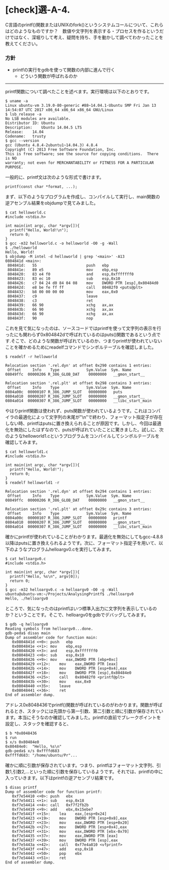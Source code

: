 # [check]選-A-4.
C言語のprintf()関数またはUNIXのfork()というシステムコールについて、これらはどのようなものですか？　数値や文字列を表示する・プロセスを作るというだけではなく、深堀りして考え、疑問を持ち、手を動かして調べてわかったことを教えてください。

### 方針
- printfの実行をgdbを使って関数の内部に進んで行く
	- どういう関数が呼ばれるのか

---
printf関数について調べたことを述べます。実行環境は以下のとおりです。

```
$ uname -a
Linux ubuntu-vm 3.19.0-80-generic #88~14.04.1-Ubuntu SMP Fri Jan 13 14:54:07 UTC 2017 x86_64 x86_64 x86_64 GNU/Linux
$ lsb_release -a
No LSB modules are available.
Distributor ID:	Ubuntu
Description:	Ubuntu 14.04.5 LTS
Release:	14.04
Codename:	trusty
$ gcc --version
gcc (Ubuntu 4.8.4-2ubuntu1~14.04.3) 4.8.4
Copyright (C) 2013 Free Software Foundation, Inc.
This is free software; see the source for copying conditions.  There is NO
warranty; not even for MERCHANTABILITY or FITNESS FOR A PARTICULAR PURPOSE.
```

一般的に、printf文は次のような形式で書けます。

```
printf(const char *format, ...); 
```

まず、以下のようなプログラムを作成し、コンパイルして実行し、main関数の逆アセンブル結果をobjdumpで見てみました。

```
$ cat helloworld.c
#include <stdio.h>

int main(int argc, char *argv[]){
  printf("Hello, World!\n");
  return 0;
}
$ gcc -m32 helloworld.c -o helloworld -O0 -g -Wall
$ ./helloworld 
Hello, World!
$ objdump -M intel -d helloworld | grep '<main>' -A13
0804841d <main>:
 804841d:	55                   	push   ebp
 804841e:	89 e5                	mov    ebp,esp
 8048420:	83 e4 f0             	and    esp,0xfffffff0
 8048423:	83 ec 10             	sub    esp,0x10
 8048426:	c7 04 24 d0 84 04 08 	mov    DWORD PTR [esp],0x80484d0
 804842d:	e8 be fe ff ff       	call   80482f0 <puts@plt>
 8048432:	b8 00 00 00 00       	mov    eax,0x0
 8048437:	c9                   	leave  
 8048438:	c3                   	ret    
 8048439:	66 90                	xchg   ax,ax
 804843b:	66 90                	xchg   ax,ax
 804843d:	66 90                	xchg   ax,ax
 804843f:	90                   	nop
```

これを見て気になったのは、ソースコードではprintfを使って文字列の表示を行ったにも関わらず0x804842dで呼ばれているのはputs()関数であるという点です.そこで、どのような関数が呼ばれているのか、つまりprintfが使われていないことを確かめるためにreadelfコマンドでシンボルテーブルを確認しました。

```
$ readelf -r helloworld

Relocation section '.rel.dyn' at offset 0x290 contains 1 entries:
 Offset     Info    Type            Sym.Value  Sym. Name
08049ffc  00000206 R_386_GLOB_DAT    00000000   __gmon_start__

Relocation section '.rel.plt' at offset 0x298 contains 3 entries:
 Offset     Info    Type            Sym.Value  Sym. Name
0804a00c  00000107 R_386_JUMP_SLOT   00000000   puts
0804a010  00000207 R_386_JUMP_SLOT   00000000   __gmon_start__
0804a014  00000307 R_386_JUMP_SLOT   00000000   __libc_start_main
```

やはりprintf関数は使われず、puts関数が使われているようです。これはコンパイラの最適化によって文字列の末尾が"\n"で終わり、フォーマット指定子が存在しない時、printfはputsに置き換えられることが原因です。しかし、今回は最適化を無効にしたはずなので、putsが呼ばれていたことに驚きました。試しに、次のようなhelloworld1.cというプログラムをコンパイルしてシンボルテーブルを確認してみます。

```
$ cat helloworld1.c
#include <stdio.h>

int main(int argc, char *argv[]){
  printf("Hello, World!");
  return 0;
}
$ readelf helloworld1 -r

Relocation section '.rel.dyn' at offset 0x294 contains 1 entries:
 Offset     Info    Type            Sym.Value  Sym. Name
08049ffc  00000206 R_386_GLOB_DAT    00000000   __gmon_start__

Relocation section '.rel.plt' at offset 0x29c contains 3 entries:
 Offset     Info    Type            Sym.Value  Sym. Name
0804a00c  00000107 R_386_JUMP_SLOT   00000000   printf
0804a010  00000207 R_386_JUMP_SLOT   00000000   __gmon_start__
0804a014  00000307 R_386_JUMP_SLOT   00000000   __libc_start_main
```

確かにprintfが使われていることがわかります。最適化を無効にしてもgcc-4.8.8以降はputsに置き換えられるようです。次に、フォーマット指定子を用いて、以下のようなプログラムhelloargv0.cを実行してみます。

```
$ cat helloargv0.c 
#include <stdio.h>

int main(int argc, char *argv[]){
  printf("Hello, %s\n", argv[0]);
  return 0;
}
$ gcc -m32 helloargv0.c -o helloargv0 -O0 -g -Wall
ubuntu@ubuntu-vm:~/Projects/AnalysingPrintf$ ./helloargv0 
Hello, ./helloargv0
```

ところで、気になったのはprintfはいつ標準入出力に文字列を表示しているのか？ということです。そこで、helloargv0をgdbでデバッグしてみます。

```
$ gdb -q helloargv0
Reading symbols from helloargv0...done.
gdb-peda$ disas main
Dump of assembler code for function main:
   0x0804841d <+0>:	push   ebp
   0x0804841e <+1>:	mov    ebp,esp
   0x08048420 <+3>:	and    esp,0xfffffff0
   0x08048423 <+6>:	sub    esp,0x10
   0x08048426 <+9>:	mov    eax,DWORD PTR [ebp+0xc]
   0x08048429 <+12>:	mov    eax,DWORD PTR [eax]
   0x0804842b <+14>:	mov    DWORD PTR [esp+0x4],eax
   0x0804842f <+18>:	mov    DWORD PTR [esp],0x80484e0
   0x08048436 <+25>:	call   0x80482f0 <printf@plt>
   0x0804843b <+30>:	mov    eax,0x0
   0x08048440 <+35>:	leave  
   0x08048441 <+36>:	ret    
End of assembler dump.

```

アドレス0x8048436でprintf()関数が呼ばれているのがわかります。関数が呼ばれるとき、スタックには先頭から第一引数、第二引数と順に引数が保存されています。本当にそうなのか確認してみました。printfの直前でブレークポイントを設定し、スタックを確認すると、

```
$ b *0x8048436
$ run
$ x/s 0x80484e0
0x80484e0:	"Hello, %s\n"
gdb-peda$ x/s 0xffffd683
0xffffd683:	"/home/ubuntu/Pr"...
```

確かに順に引数が保存されています。つまり、printfはフォーマット文字列、引数1,引数2,...といった順に引数を保存しているようです。それでは、printfの中に入っていきます。以下はprintfの逆アセンブリ結果です。

```
$ disas printf
Dump of assembler code for function printf:
   0xf7e54410 <+0>:	push   ebx
   0xf7e54411 <+1>:	sub    esp,0x18
   0xf7e54414 <+4>:	call   0xf7f2fb2b
   0xf7e54419 <+9>:	add    ebx,0x15ebe7
   0xf7e5441f <+15>:	lea    eax,[esp+0x24]
   0xf7e54423 <+19>:	mov    DWORD PTR [esp+0x8],eax
   0xf7e54427 <+23>:	mov    eax,DWORD PTR [esp+0x20]
   0xf7e5442b <+27>:	mov    DWORD PTR [esp+0x4],eax
   0xf7e5442f <+31>:	mov    eax,DWORD PTR [ebx-0x70]
   0xf7e54435 <+37>:	mov    eax,DWORD PTR [eax]
   0xf7e54437 <+39>:	mov    DWORD PTR [esp],eax
   0xf7e5443a <+42>:	call   0xf7e4a810 <vfprintf>
   0xf7e5443f <+47>:	add    esp,0x18
   0xf7e54442 <+50>:	pop    ebx
   0xf7e54443 <+51>:	ret    
End of assembler dump.
```
